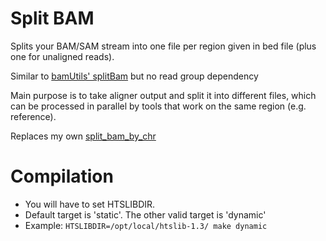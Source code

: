 Split BAM
=========

Splits your BAM/SAM stream into one file per region given in bed file
(plus one for unaligned reads).

Similar to [bamUtils' splitBam](http://genome.sph.umich.edu/wiki/BamUtil:_splitBam) but no read group
dependency

Main purpose is to take aligner output and split it into different
files, which can be processed in parallel by tools that work on the
same region (e.g. reference).

Replaces my own [split_bam_by_chr](https://github.com/andreas-wilm/split_bam_by_chr)

# Compilation

- You will have to set HTSLIBDIR. 
- Default target is 'static'. The other valid target is 'dynamic'
- Example: `HTSLIBDIR=/opt/local/htslib-1.3/ make dynamic`
